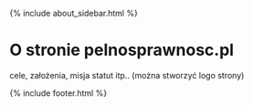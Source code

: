 {% include about_sidebar.html %}

  <div class="w3-row w3-padding-64">
    <div class="w3-twothird w3-container">
      <h1 class="w3-text-teal">O stronie pelnosprawnosc.pl</h1>
      <p>cele, założenia, misja statut itp.. (można stworzyć logo strony)</p>
    </div>
  </div>

 
 {% include footer.html %}
<!-- END MAIN -->
</div>


